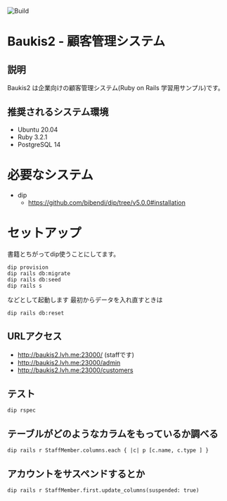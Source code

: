 ![Build](https://github.com/kakikubo/baukis2/workflows/Build/badge.svg)

# Baukis2 - 顧客管理システム

## 説明

Baukis2 は企業向けの顧客管理システム(Ruby on Rails 学習用サンプル)です。

## 推奨されるシステム環境

* Ubuntu 20.04
* Ruby 3.2.1
* PostgreSQL 14

# 必要なシステム

- dip
  - https://github.com/bibendi/dip/tree/v5.0.0#installation

# セットアップ

書籍とちがってdip使うことにしてます。

```
dip provision
dip rails db:migrate
dip rails db:seed
dip rails s
```

などとして起動します
最初からデータを入れ直すときは

```
dip rails db:reset
```
## URLアクセス

* http://baukis2.lvh.me:23000/ (staffです)
* http://baukis2.lvh.me:23000/admin
* http://baukis2.lvh.me:23000/customers

## テスト

```
dip rspec
```

## テーブルがどのようなカラムをもっているか調べる
```
dip rails r StaffMember.columns.each { |c| p [c.name, c.type ] }
```

## アカウントをサスペンドするとか
```
dip rails r StaffMember.first.update_columns(suspended: true)
```
